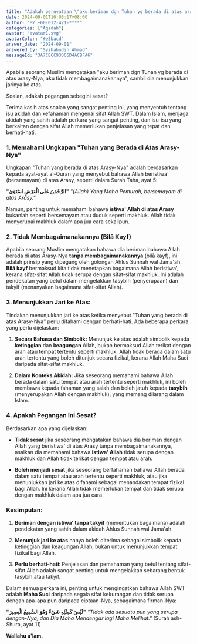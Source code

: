 ```yaml
---
title: "Adakah pernyataan \"aku beriman dgn Tuhan yg berada di atas arasy-Nya, aku tidak membagaimanakannya\" sambil menunjuk jari ke atas dianggap sesat?"
date: 2024-09-01T10:08:17+08:00
author: "MY +60-012-421-****"
categories: ["Aqidah"]
avatar: "avatar1.svg"
avatarColor: "#e3bacd"
answer_date: "2024-09-01"
answered_by: "Syihabudin Ahmad"
messageId: "3A7CECC93DC6D4ACBFA6"
---
```


Apabila seorang Muslim mengatakan "aku beriman dgn Tuhan yg berada di atas arasy-Nya, aku tidak membagaimanakannya", sambil dia menunjukkan jarinya ke atas.

Soalan, adakah pegangan sebegini sesat?

<!--more-->

Terima kasih atas soalan yang sangat penting ini, yang menyentuh tentang isu akidah dan kefahaman mengenai sifat Allah SWT. Dalam Islam, menjaga akidah yang sahih adalah perkara yang sangat penting, dan isu-isu yang berkaitan dengan sifat Allah memerlukan penjelasan yang tepat dan berhati-hati.

### 1. **Memahami Ungkapan "Tuhan yang Berada di Atas Arasy-Nya"**

Ungkapan "Tuhan yang berada di atas Arasy-Nya" adalah berdasarkan kepada ayat-ayat al-Quran yang menyebut bahawa Allah beristiwa' (bersemayam) di atas Arasy, seperti dalam Surah Taha, ayat 5:

**"الرَّحْمَنُ عَلَى الْعَرْشِ اسْتَوَىٰ"**
_"(Allah) Yang Maha Pemurah, bersemayam di atas Arasy."_

Namun, penting untuk memahami bahawa **istiwa' Allah di atas Arasy** bukanlah seperti bersemayam atau duduk seperti makhluk. Allah tidak menyerupai makhluk dalam apa jua cara sekalipun.

### 2. **Tidak Membagaimanakannya (Bilā Kayf)**

Apabila seorang Muslim mengatakan bahawa dia beriman bahawa Allah berada di atas Arasy-Nya **tanpa membagaimanakannya** (bilā kayf), ini adalah prinsip yang dipegang oleh golongan Ahlus Sunnah wal Jama'ah. **Bilā kayf** bermaksud kita tidak menetapkan bagaimana Allah beristiwa', kerana sifat-sifat Allah tidak serupa dengan sifat-sifat makhluk. Ini adalah pendekatan yang betul dalam mengelakkan tasybih (penyerupaan) dan takyif (menanyakan bagaimana sifat-sifat Allah).

### 3. **Menunjukkan Jari ke Atas:**

Tindakan menunjukkan jari ke atas ketika menyebut "Tuhan yang berada di atas Arasy-Nya" perlu difahami dengan berhati-hati. Ada beberapa perkara yang perlu dijelaskan:

1. **Secara Bahasa dan Simbolik:** Menunjuk ke atas adalah simbolik kepada **ketinggian** dan **keagungan** Allah, bukan bermaksud Allah terikat dengan arah atau tempat tertentu seperti makhluk. Allah tidak berada dalam satu arah tertentu yang boleh ditunjuk secara fizikal, kerana Allah Maha Suci daripada sifat-sifat makhluk.

2. **Dalam Konteks Akidah:** Jika seseorang memahami bahawa Allah berada dalam satu tempat atau arah tertentu seperti makhluk, ini boleh membawa kepada fahaman yang salah dan boleh jatuh kepada **tasybih** (menyerupakan Allah dengan makhluk), yang memang dilarang dalam Islam.

### 4. **Apakah Pegangan Ini Sesat?**

Berdasarkan apa yang dijelaskan:

- **Tidak sesat** jika seseorang mengatakan bahawa dia beriman dengan Allah yang beristiwa' di atas Arasy tanpa membagaimanakannya, asalkan dia memahami bahawa **istiwa' Allah** tidak serupa dengan makhluk dan Allah tidak terikat dengan tempat atau arah.

- **Boleh menjadi sesat** jika seseorang berfahaman bahawa Allah berada dalam satu tempat atau arah tertentu seperti makhluk, atau jika menunjukkan jari ke atas difahami sebagai menandakan tempat fizikal bagi Allah. Ini kerana Allah tidak memerlukan tempat dan tidak serupa dengan makhluk dalam apa jua cara.

### Kesimpulan:

1. **Beriman dengan istiwa' tanpa takyif** (menentukan bagaimana) adalah pendekatan yang sahih dalam akidah Ahlus Sunnah wal Jama'ah.
  
2. **Menunjuk jari ke atas** hanya boleh diterima sebagai simbolik kepada ketinggian dan keagungan Allah, bukan untuk menunjukkan tempat fizikal bagi Allah.

3. **Perlu berhati-hati**: Penjelasan dan pemahaman yang betul tentang sifat-sifat Allah adalah sangat penting untuk mengelakkan sebarang bentuk tasybih atau takyif.

Dalam semua perkara ini, penting untuk mengingatkan bahawa Allah SWT adalah **Maha Suci** daripada segala sifat kekurangan dan tidak serupa dengan apa-apa pun daripada ciptaan-Nya, sebagaimana firman-Nya:

**"لَيْسَ كَمِثْلِهِ شَيْءٌ وَهُوَ السَّمِيعُ الْبَصِيرُ"**
_"Tidak ada sesuatu pun yang serupa dengan-Nya, dan Dia Maha Mendengar lagi Maha Melihat."_
(Surah ash-Shura, ayat 11)

**Wallahu a'lam.**
